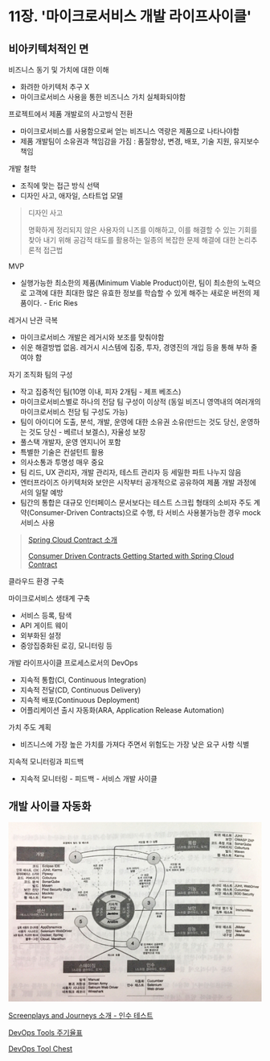 # 11장. '마이크로서비스 개발 라이프사이클'

## 비아키텍처적인 면

비즈니스 동기 및 가치에 대한 이해

* 화려한 아키텍처 추구 X
* 마이크로서비스 사용을 통한 비즈니스 가치 실체화되야함

프로젝트에서 제품 개발로의 사고방식 전환

* 마이크로서비스를 사용함으로써 얻는 비즈니스 역량은 제품으로 나타나야함
* 제품 개발팀이 소유권과 책임감을 가짐 : 품질향상, 변경, 배포, 기술 지원, 유지보수 책임

개발 철학

* 조직에 맞는 접근 방식 선택
* 디자인 사고, 애자일, 스타트업 모델

> 디자인 사고
>
> 명확하게 정리되지 않은 사용자의 니즈를 이해하고, 이를 해결할 수 있는 기회를 찾아 내기 위해 공감적 태도를 활용하는 일종의 복잡한 문제 해결에 대한 논리추론적 접근법

MVP

* 실행가능한 최소한의 제품\(Minimum Viable Product\)이란, 팀이 최소한의 노력으로 고객에 대한 최대한 많은 유효한 정보를 학습할 수 있게 해주는 새로운 버전의 제품이다. - Eric Ries

레거시 난관 극복

* 마이크로서비스 개발은 레거시와 보조를 맞춰야함
* 쉬운 해결방법 없음. 레거시 시스템에 집중, 투자, 경영진의 개입 등을 통해 부하 줄여야 함

자기 조직화 팀의 구성

* 작고 집중적인 팀\(10명 이내, 피자 2개팀 - 제프 베조스\)
* 마이크로서비스별로 하나의 전담 팀 구성이 이상적 \(동일 비즈니 영역내의 여러개의 마이크로서비스 전담 팀 구성도 가능\)
* 팀이 아이디어 도출, 분석, 개발, 운영에 대한 소유권 소유\(만드는 것도 당신, 운영하는 것도 당신 - 베르너 보겔스\), 자율성 보장
* 풀스택 개발자, 운영 엔지니어 포함
* 특별한 기술은 컨설턴트 활용
* 의사소통과 투명성 매우 중요
* 팀 리드, UX 관리자, 개발 관리자, 테스트 관리자 등 세밀한 파트 나누지 않음
* 엔터프라이즈 아키텍처와 보안은 시작부터 공개적으로 공유하여 제품 개발 과정에서의 일탈 예방
* 팀간의 통합은 대규모 인터페이스 문서보다는 테스트 스크립 형태의 소비자 주도 계약\(Consumer-Driven Contracts\)으로 수행, 타 서비스 사용불가능한 경우 mock 서비스 사용

> [Spring Cloud Contract 소개](https://cloud.spring.io/spring-cloud-contract/)
>
> [Consumer Driven Contracts Getting Started with Spring Cloud Contract](https://spring.io/guides/gs/contract-rest/)

클라우드 환경 구축

마이크로서비스 생태계 구축

* 서비스 등록, 탐색
* API 게이트 웨이
* 외부화된 설정
* 중앙집중화된 로깅, 모니터링 등

개발 라이프사이클 프로세스로서의 DevOps

* 지속적 통합\(CI, Continuous Integration\)
* 지속적 전달\(CD, Continuous Delivery\)
* 지속적 배포\(Continuous Deployment\)
* 어플리케이션 출시 자동화\(ARA, Application Release Automation\)

가치 주도 계획

* 비즈니스에 가장 높은 가치를 가져다 주면서 위험도는 가장 낮은 요구 사항 식별

지속적 모니터링과 피드백

* 지속적 모니터링 - 피드백 - 서비스 개발 사이클

## 개발 사이클 자동화

![&#xB9C8;&#xC774;&#xD06C;&#xB85C;&#xC11C;&#xBE44;&#xC2A4;&#xD30C;&#xC774;&#xD504;&#xB77C;&#xC778;](../.gitbook/assets/chapter11_microservices_pipeline.jpg)

[Screenplays and Journeys 소개 - 인수 테스트](http://testerstories.com/2016/06/screenplays-and-journeys-not-page-objects/)

[DevOps Tools 주기율표](https://xebialabs.com/periodic-table-of-devops-tools/)

[DevOps Tool Chest](https://xebialabs.com/the-ultimate-devops-tool-chest/)

